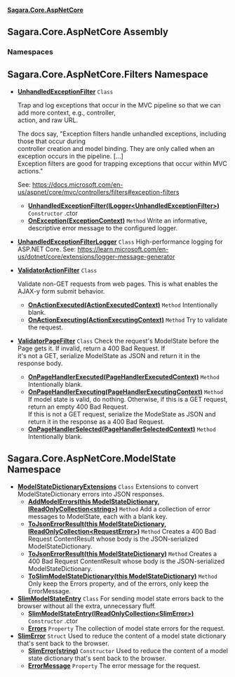 #### [Sagara.Core.AspNetCore](index.md 'index')

## Sagara.Core.AspNetCore Assembly
### Namespaces

<a name='Sagara.Core.AspNetCore.Filters'></a>

## Sagara.Core.AspNetCore.Filters Namespace
- **[UnhandledExceptionFilter](Sagara.Core.AspNetCore.Filters.UnhandledExceptionFilter.md 'Sagara.Core.AspNetCore.Filters.UnhandledExceptionFilter')** `Class`   
    
  Trap and log exceptions that occur in the MVC pipeline so that we can add more context, e.g., controller,  
              action, and raw URL.  
    
  The docs say, "Exception filters handle unhandled exceptions, including those that occur during   
              controller creation and model binding. They are only called when an exception occurs in the pipeline. [...]   
              Exception filters are good for trapping exceptions that occur within MVC actions."  
    
  See: https://docs.microsoft.com/en-us/aspnet/core/mvc/controllers/filters#exception-filters
  - **[UnhandledExceptionFilter(ILogger&lt;UnhandledExceptionFilter&gt;)](Sagara.Core.AspNetCore.Filters.UnhandledExceptionFilter.md#Sagara.Core.AspNetCore.Filters.UnhandledExceptionFilter.UnhandledExceptionFilter(Microsoft.Extensions.Logging.ILogger_Sagara.Core.AspNetCore.Filters.UnhandledExceptionFilter_) 'Sagara.Core.AspNetCore.Filters.UnhandledExceptionFilter.UnhandledExceptionFilter(Microsoft.Extensions.Logging.ILogger<Sagara.Core.AspNetCore.Filters.UnhandledExceptionFilter>)')** `Constructor` .ctor
  - **[OnException(ExceptionContext)](Sagara.Core.AspNetCore.Filters.UnhandledExceptionFilter.md#Sagara.Core.AspNetCore.Filters.UnhandledExceptionFilter.OnException(Microsoft.AspNetCore.Mvc.Filters.ExceptionContext) 'Sagara.Core.AspNetCore.Filters.UnhandledExceptionFilter.OnException(Microsoft.AspNetCore.Mvc.Filters.ExceptionContext)')** `Method` Write an informative, descriptive error message to the configured logger.
- **[UnhandledExceptionFilterLogger](Sagara.Core.AspNetCore.Filters.UnhandledExceptionFilterLogger.md 'Sagara.Core.AspNetCore.Filters.UnhandledExceptionFilterLogger')** `Class` High-performance logging for ASP.NET Core. See: https://learn.microsoft.com/en-us/dotnet/core/extensions/logger-message-generator
- **[ValidatorActionFilter](Sagara.Core.AspNetCore.Filters.ValidatorActionFilter.md 'Sagara.Core.AspNetCore.Filters.ValidatorActionFilter')** `Class`   
    
  Validate non-GET requests from web pages. This is what enables the AJAX-y form submit behavior.
  - **[OnActionExecuted(ActionExecutedContext)](Sagara.Core.AspNetCore.Filters.ValidatorActionFilter.md#Sagara.Core.AspNetCore.Filters.ValidatorActionFilter.OnActionExecuted(Microsoft.AspNetCore.Mvc.Filters.ActionExecutedContext) 'Sagara.Core.AspNetCore.Filters.ValidatorActionFilter.OnActionExecuted(Microsoft.AspNetCore.Mvc.Filters.ActionExecutedContext)')** `Method` Intentionally blank.
  - **[OnActionExecuting(ActionExecutingContext)](Sagara.Core.AspNetCore.Filters.ValidatorActionFilter.md#Sagara.Core.AspNetCore.Filters.ValidatorActionFilter.OnActionExecuting(Microsoft.AspNetCore.Mvc.Filters.ActionExecutingContext) 'Sagara.Core.AspNetCore.Filters.ValidatorActionFilter.OnActionExecuting(Microsoft.AspNetCore.Mvc.Filters.ActionExecutingContext)')** `Method` Try to validate the request.
- **[ValidatorPageFilter](Sagara.Core.AspNetCore.Filters.ValidatorPageFilter.md 'Sagara.Core.AspNetCore.Filters.ValidatorPageFilter')** `Class` Check the request's ModelState before the Page gets it. If invalid, return a 400 Bad Request. If  
  it's not a GET, serialize ModelState as JSON and return it in the response body.
  - **[OnPageHandlerExecuted(PageHandlerExecutedContext)](Sagara.Core.AspNetCore.Filters.ValidatorPageFilter.md#Sagara.Core.AspNetCore.Filters.ValidatorPageFilter.OnPageHandlerExecuted(Microsoft.AspNetCore.Mvc.Filters.PageHandlerExecutedContext) 'Sagara.Core.AspNetCore.Filters.ValidatorPageFilter.OnPageHandlerExecuted(Microsoft.AspNetCore.Mvc.Filters.PageHandlerExecutedContext)')** `Method` Intentionally blank.
  - **[OnPageHandlerExecuting(PageHandlerExecutingContext)](Sagara.Core.AspNetCore.Filters.ValidatorPageFilter.md#Sagara.Core.AspNetCore.Filters.ValidatorPageFilter.OnPageHandlerExecuting(Microsoft.AspNetCore.Mvc.Filters.PageHandlerExecutingContext) 'Sagara.Core.AspNetCore.Filters.ValidatorPageFilter.OnPageHandlerExecuting(Microsoft.AspNetCore.Mvc.Filters.PageHandlerExecutingContext)')** `Method` If model state is valid, do nothing. Otherwise, if this is a GET request, return an empty 400 Bad Request.  
    If this is not a GET request, serialize the ModeState as JSON and return it in the response as a 400 Bad Request.
  - **[OnPageHandlerSelected(PageHandlerSelectedContext)](Sagara.Core.AspNetCore.Filters.ValidatorPageFilter.md#Sagara.Core.AspNetCore.Filters.ValidatorPageFilter.OnPageHandlerSelected(Microsoft.AspNetCore.Mvc.Filters.PageHandlerSelectedContext) 'Sagara.Core.AspNetCore.Filters.ValidatorPageFilter.OnPageHandlerSelected(Microsoft.AspNetCore.Mvc.Filters.PageHandlerSelectedContext)')** `Method` Intentionally blank.

<a name='Sagara.Core.AspNetCore.ModelState'></a>

## Sagara.Core.AspNetCore.ModelState Namespace
- **[ModelStateDictionaryExtensions](Sagara.Core.AspNetCore.ModelState.ModelStateDictionaryExtensions.md 'Sagara.Core.AspNetCore.ModelState.ModelStateDictionaryExtensions')** `Class` Extensions to convert ModelStateDictionary errors into JSON responses.
  - **[AddModelErrors(this ModelStateDictionary, IReadOnlyCollection&lt;string&gt;)](Sagara.Core.AspNetCore.ModelState.ModelStateDictionaryExtensions.md#Sagara.Core.AspNetCore.ModelState.ModelStateDictionaryExtensions.AddModelErrors(thisMicrosoft.AspNetCore.Mvc.ModelBinding.ModelStateDictionary,System.Collections.Generic.IReadOnlyCollection_string_) 'Sagara.Core.AspNetCore.ModelState.ModelStateDictionaryExtensions.AddModelErrors(this Microsoft.AspNetCore.Mvc.ModelBinding.ModelStateDictionary, System.Collections.Generic.IReadOnlyCollection<string>)')** `Method` Add a collection of error messages to ModelState, each with a blank key.
  - **[ToJsonErrorResult(this ModelStateDictionary, IReadOnlyCollection&lt;RequestError&gt;)](Sagara.Core.AspNetCore.ModelState.ModelStateDictionaryExtensions.md#Sagara.Core.AspNetCore.ModelState.ModelStateDictionaryExtensions.ToJsonErrorResult(thisMicrosoft.AspNetCore.Mvc.ModelBinding.ModelStateDictionary,System.Collections.Generic.IReadOnlyCollection_Sagara.Core.Validation.RequestError_) 'Sagara.Core.AspNetCore.ModelState.ModelStateDictionaryExtensions.ToJsonErrorResult(this Microsoft.AspNetCore.Mvc.ModelBinding.ModelStateDictionary, System.Collections.Generic.IReadOnlyCollection<Sagara.Core.Validation.RequestError>)')** `Method` Creates a 400 Bad Request ContentResult whose body is the JSON-serialized ModelStateDictionary.
  - **[ToJsonErrorResult(this ModelStateDictionary)](Sagara.Core.AspNetCore.ModelState.ModelStateDictionaryExtensions.md#Sagara.Core.AspNetCore.ModelState.ModelStateDictionaryExtensions.ToJsonErrorResult(thisMicrosoft.AspNetCore.Mvc.ModelBinding.ModelStateDictionary) 'Sagara.Core.AspNetCore.ModelState.ModelStateDictionaryExtensions.ToJsonErrorResult(this Microsoft.AspNetCore.Mvc.ModelBinding.ModelStateDictionary)')** `Method` Creates a 400 Bad Request ContentResult whose body is the JSON-serialized ModelStateDictionary.
  - **[ToSlimModelStateDictionary(this ModelStateDictionary)](Sagara.Core.AspNetCore.ModelState.ModelStateDictionaryExtensions.md#Sagara.Core.AspNetCore.ModelState.ModelStateDictionaryExtensions.ToSlimModelStateDictionary(thisMicrosoft.AspNetCore.Mvc.ModelBinding.ModelStateDictionary) 'Sagara.Core.AspNetCore.ModelState.ModelStateDictionaryExtensions.ToSlimModelStateDictionary(this Microsoft.AspNetCore.Mvc.ModelBinding.ModelStateDictionary)')** `Method` Only keep the Errors property, and of the errors, only keep the ErrorMessage.
- **[SlimModelStateEntry](Sagara.Core.AspNetCore.ModelState.SlimModelStateEntry.md 'Sagara.Core.AspNetCore.ModelState.SlimModelStateEntry')** `Class` For sending model state errors back to the browser without all the extra, unnecessary fluff.
  - **[SlimModelStateEntry(IReadOnlyCollection&lt;SlimError&gt;)](Sagara.Core.AspNetCore.ModelState.SlimModelStateEntry.md#Sagara.Core.AspNetCore.ModelState.SlimModelStateEntry.SlimModelStateEntry(System.Collections.Generic.IReadOnlyCollection_Sagara.Core.AspNetCore.ModelState.SlimError_) 'Sagara.Core.AspNetCore.ModelState.SlimModelStateEntry.SlimModelStateEntry(System.Collections.Generic.IReadOnlyCollection<Sagara.Core.AspNetCore.ModelState.SlimError>)')** `Constructor` .ctor
  - **[Errors](Sagara.Core.AspNetCore.ModelState.SlimModelStateEntry.md#Sagara.Core.AspNetCore.ModelState.SlimModelStateEntry.Errors 'Sagara.Core.AspNetCore.ModelState.SlimModelStateEntry.Errors')** `Property` The collection of model state errors for the request.
- **[SlimError](Sagara.Core.AspNetCore.ModelState.SlimError.md 'Sagara.Core.AspNetCore.ModelState.SlimError')** `Struct` Used to reduce the content of a model state dictionary that's sent back to the browser.
  - **[SlimError(string)](Sagara.Core.AspNetCore.ModelState.SlimError.md#Sagara.Core.AspNetCore.ModelState.SlimError.SlimError(string) 'Sagara.Core.AspNetCore.ModelState.SlimError.SlimError(string)')** `Constructor` Used to reduce the content of a model state dictionary that's sent back to the browser.
  - **[ErrorMessage](Sagara.Core.AspNetCore.ModelState.SlimError.md#Sagara.Core.AspNetCore.ModelState.SlimError.ErrorMessage 'Sagara.Core.AspNetCore.ModelState.SlimError.ErrorMessage')** `Property` The error message for the request.